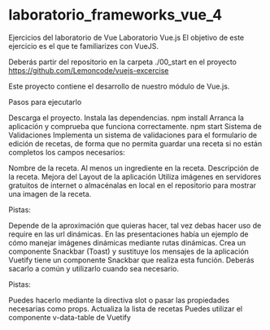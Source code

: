 # laboratorio_frameworks_vue_4
Ejercicios del laboratorio de Vue
Laboratorio Vue.js
El objetivo de este ejercicio es el que te familiarizes con VueJS.

Deberás partir del repositorio en la carpeta ./00_start en el proyecto https://github.com/Lemoncode/vuejs-excercise

Este proyecto contiene el desarrollo de nuestro módulo de Vue.js.

Pasos para ejecutarlo

Descarga el proyecto.
Instala las dependencias.
npm install
Arranca la aplicación y comprueba que funciona correctamente.
npm start
Sistema de Validaciones
Implementa un sistema de validaciones para el formulario de edición de recetas, de forma que no permita guardar una receta si no están completos los campos necesarios:

Nombre de la receta.
Al menos un ingrediente en la receta.
Descripción de la receta.
Mejora del Layout de la aplicación
Utiliza imágenes en servidores gratuitos de internet o almacénalas en local en el repositorio para mostrar una imagen de la receta.

Pistas:

Depende de la aproximación que quieras hacer, tal vez debas hacer uso de require en las url dinámicas. En las presentaciones había un ejemplo de cómo manejar imágenes dinámicas mediante rutas dinámicas.
Crea un componente Snackbar (Toast) y sustituye los mensajes de la aplicación
Vuetify tiene un componente Snackbar que realiza esta función. Deberás sacarlo a común y utilizarlo cuando sea necesario.

Pistas:

Puedes hacerlo mediante la directiva slot o pasar las propiedades necesarias como props.
Actualiza la lista de recetas
Puedes utilizar el componente v-data-table de Vuetify
